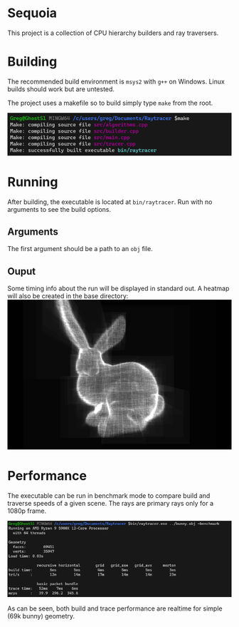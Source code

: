 # Sequoia
This project is a collection of CPU hierarchy builders and ray traversers.

# Building
The recommended build environment is `msys2` with `g++` on Windows. Linux builds should work but are untested.

The project uses a makefile so to build simply type `make` from the root.

![](images/building.png)

# Running

After building, the executable is located at `bin/raytracer`. Run with no arguments to see the build options.

## Arguments

The first argument should be a path to an `obj` file. 

## Ouput

Some timing info about the run will be displayed in standard out. A heatmap will also be created in the base directory:
![](images/render.bmp)

# Performance

The executable can be run in benchmark mode to compare build and traverse speeds of a given scene. The rays are primary rays only for a 1080p frame.

![](images/output.png)

As can be seen, both build and trace performance are realtime for simple (69k bunny) geometry.

